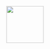<div id="header" align="center">
  <img src='https://user-images.githubusercontent.com/74038190/213760705-0d5bf320-4f43-4352-b74b-0889ae726bf7.gif' width="100"/>
</div>

<!--
**pranjalig30/pranjalig30** is a ✨ _special_ ✨ repository because its `README.md` (this file) appears on your GitHub profile.

Here are some ideas to get you started:

- 🔭 Recently graduated from the Carlson School of Management, University of Minnesota with an MS in Business Analytics
- 🌱 Looking to learn how data works in the sports and energy industry!
- 💬 Looking to Collaborate On: Projects on sustainability and the impact of SDGs using data science and analytics
- ⚡ Fun Fact: Once battled foes as an International Fencing Player and led troops as a Cadet Captain in the Navy, NCC India. En garde!🤺⚓

Reach me at gaikw026@umn.edu
 <img src='[https://user-images.githubusercontent.com/74038190/213760705-0d5bf320-4f43-4352-b74b-0889ae726bf7.gif]([https://user-images.githubusercontent.com/74038190/235294012-0a55e343-37ad-4b0f-924f-c8431d9d2483.gif](https://www.linkedin.com/in/pranjali-gaikwad3096/)' 
-->
